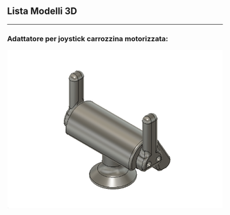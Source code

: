 
## Lista Modelli 3D

---
### Adattatore per joystick carrozzina motorizzata:

[![anteprima_adattatore_joystick][adattatore_joystick]][file_adattatore_joystick]


[file_adattatore_joystick]: Adattatore_Joystick_rev_1.4.f3d?raw=true
[adattatore_joystick]: anteprime_presidi/adattatore_joystick.png?s=10

